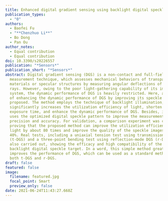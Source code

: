 ```yaml
---
title: Enhanced digital gradient sensing using backlight digital speckle target
publication_types:
  - "0"
authors:
  - Baofei Fu
  - "**Chenzhuo Li**"
  - Bo Dong
  - Pan Ou
author_notes:
  - Equal contribution
  - Equal contribution
doi: 10.3390/s20226557
publication: "*Sensors*"
publication_short: "*Sensors*"
abstract: Digital gradient sensing (DGS) is a non-contact and full-field optical
  measurement technique, which assesses mechanical behaviors of transparent
  materials or specular structures by measuring angular deflections of light
  rays. However, owing to the poor light-gathering capability of its imaging
  system, the dynamic performance of DGS is heavily restricted. Here, a method
  of enhancing the dynamic performance of DGS by improving its speckle target is
  proposed. The method employs the technique of backlight illumination, which
  significantly increases the utilization efficiency of light, shorten the
  exposure time, and enhance the dynamic performance of DGS. Besides, it also
  uses the optimized digital speckle pattern to improve the measurement
  precision and accuracy. For validation, a comparison experiment was conducted,
  proving that the proposed method can improve the utilization efficiency of
  light by about 80 times and improve the quality of the speckle images by about
  40%. Real tests, including a uniaxial tension test using transmission-mode DGS
  (t-DGS) and a three-point bending test using reflection-mode DGS (r-DGS), were
  also carried out, showing the efficacy and high compatibility of the proposed
  backlight digital speckle target. In a word, this simple method greatly
  improves the performance of DGS, which can be used as a standard method in
  both t-DGS and r-DGS.
draft: false
featured: false
image:
  filename: featured.jpg
  focal_point: Smart
  preview_only: false
date: 2021-06-24T11:43:27.668Z
---
```

